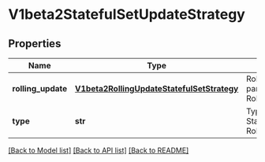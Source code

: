 # V1beta2StatefulSetUpdateStrategy

## Properties
Name | Type | Description | Notes
------------ | ------------- | ------------- | -------------
**rolling_update** | [**V1beta2RollingUpdateStatefulSetStrategy**](V1beta2RollingUpdateStatefulSetStrategy.md) | RollingUpdate is used to communicate parameters when Type is RollingUpdateStatefulSetStrategyType. | [optional] 
**type** | **str** | Type indicates the type of the StatefulSetUpdateStrategy. Default is RollingUpdate. | [optional] 

[[Back to Model list]](../README.md#documentation-for-models) [[Back to API list]](../README.md#documentation-for-api-endpoints) [[Back to README]](../README.md)



